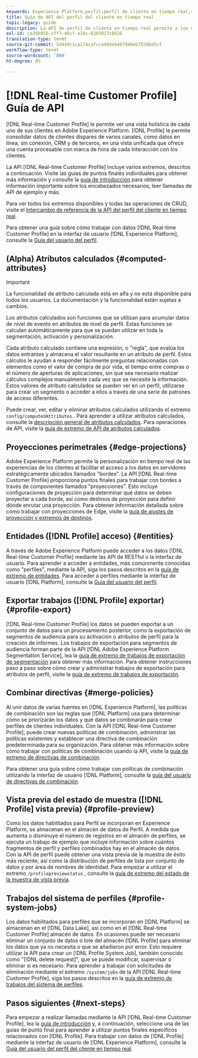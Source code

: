 ```yaml
---
keywords: Experience Platform;perfil;perfil de cliente en tiempo real;solución de problemas;API;perfil unificado;perfil unificado;unificado;perfil;rtcp;habilitar perfil;Activar perfil
title: Guía de API del perfil del cliente en tiempo real
topic-legacy: guide
description: La API de perfil de cliente en tiempo real permite a los desarrolladores explorar y trabajar con datos de perfil, incluidos la visualización de perfiles, la creación y actualización de políticas de combinación, la exportación o la muestra de datos de perfil y la eliminación de datos de perfil que ya no son necesarios o que se añadieron por error. Siga esta guía para aprender a realizar operaciones clave con la API.
exl-id: ce39b95b-cff7-46cf-a14c-8203017c8826
translation-type: tm+mt
source-git-commit: 5d449c1ca174cafcca988e9487940eb7550bd5cf
workflow-type: tm+mt
source-wordcount: '894'
ht-degree: 0%

---
```


# [!DNL Real-time Customer Profile] Guía de API

[!DNL Real-time Customer Profile] le permite ver una vista holística de cada uno de sus clientes en Adobe Experience Platform. [!DNL Profile] le permite consolidar datos de clientes dispares de varios canales, como datos en línea, sin conexión, CRM y de terceros, en una vista unificada que ofrece una cuenta procesable con marca de hora de cada interacción con los clientes.

La API [!DNL Real-time Customer Profile] incluye varios extremos, descritos a continuación. Visite las guías de puntos finales individuales para obtener más información y consulte la [guía de introducción](getting-started.md) para obtener información importante sobre los encabezados necesarios, leer llamadas de API de ejemplo y más.

Para ver todos los extremos disponibles y todas las operaciones de CRUD, visite el [Intercambio de referencia de la API del perfil del cliente en tiempo real](https://www.adobe.io/apis/experienceplatform/home/api-reference.html#!acpdr/swagger-specs/real-time-customer-profile.yaml).

Para obtener una guía sobre cómo trabajar con datos [!DNL Real-time Customer Profile] en la interfaz de usuario [!DNL Experience Platform], consulte la [Guía del usuario del perfil](../ui/user-guide.md).

## (Alpha) Atributos calculados {#computed-attributes}

>[!IMPORTANT]
>
>La funcionalidad de atributo calculada está en alfa y no está disponible para todos los usuarios. La documentación y la funcionalidad están sujetas a cambios.

Los atributos calculados son funciones que se utilizan para acumular datos de nivel de evento en atributos de nivel de perfil. Estas funciones se calculan automáticamente para que se puedan utilizar en toda la segmentación, activación y personalización.

Cada atributo calculado contiene una expresión, o &quot;regla&quot;, que evalúa los datos entrantes y almacena el valor resultante en un atributo de perfil. Estos cálculos le ayudan a responder fácilmente preguntas relacionadas con elementos como el valor de compra de por vida, el tiempo entre compras o el número de aperturas de aplicaciones, sin que sea necesario realizar cálculos complejos manualmente cada vez que se necesite la información. Estos valores de atributo calculados se pueden ver en un perfil, utilizarse para crear un segmento o acceder a ellos a través de una serie de patrones de acceso diferentes.

Puede crear, ver, editar y eliminar atributos calculados utilizando el extremo `config/computedAttributes` . Para aprender a utilizar atributos calculados, consulte la [descripción general de atributos calculados](../computed-attributes/overview.md). Para operaciones de API, visite la [guía de extremo de API de atributos calculados](../computed-attributes/ca-api.md).

## Proyecciones perimetrales {#edge-projections}

Adobe Experience Platform permite la personalización en tiempo real de las experiencias de los clientes al facilitar el acceso a los datos en servidores estratégicamente ubicados llamados &quot;bordes&quot;. La API [!DNL Real-time Customer Profile] proporciona puntos finales para trabajar con bordes a través de componentes llamados &quot;proyecciones&quot;. Esto incluye configuraciones de proyección para determinar qué datos se deben proyectar a cada borde, así como destinos de proyección para definir dónde enrutar una proyección. Para obtener información detallada sobre cómo trabajar con proyecciones de Edge, visite la [guía de ajustes de proyección y extremos de destinos](edge-projections.md).

## Entidades ([!DNL Profile] acceso) {#entities}

A través de Adobe Experience Platform puede acceder a los datos [!DNL Real-time Customer Profile] mediante las API de RESTful o la interfaz de usuario. Para aprender a acceder a entidades, más comúnmente conocidas como &quot;perfiles&quot;, mediante la API, siga los pasos descritos en la [guía de extremo de entidades](entities.md). Para acceder a perfiles mediante la interfaz de usuario [!DNL Platform], consulte la [Guía del usuario del perfil](../ui/user-guide.md).

## Exportar trabajos ([!DNL Profile] exportar) {#profile-export}

[!DNL Real-time Customer Profile] los datos se pueden exportar a un conjunto de datos para un procesamiento posterior, como la exportación de segmentos de audiencia para su activación o atributos de perfil para la creación de informes. Los trabajos de exportación para segmentos de audiencia forman parte de la API [!DNL Adobe Experience Platform Segmentation Service], lea la [guía de extremo de trabajos de exportación de segmentación](../../profile/api/export-jobs.md) para obtener más información. Para obtener instrucciones paso a paso sobre cómo crear y administrar trabajos de exportación para atributos de perfil, visite la [guía de extremo de trabajos de exportación](export-jobs.md).

## Combinar directivas {#merge-policies}

Al unir datos de varias fuentes en [!DNL Experience Platform], las políticas de combinación son las reglas que [!DNL Platform] usa para determinar cómo se priorizarán los datos y qué datos se combinarán para crear perfiles de clientes individuales. Con la API [!DNL Real-time Customer Profile], puede crear nuevas políticas de combinación, administrar las políticas existentes y establecer una directiva de combinación predeterminada para su organización. Para obtener más información sobre cómo trabajar con políticas de combinación usando la API, visite la [guía de extremo de directivas de combinación](merge-policies.md).

Para obtener una guía sobre cómo trabajar con políticas de combinación utilizando la interfaz de usuario [!DNL Platform], consulte la [guía del usuario de directivas de combinación](../ui/merge-policies.md).

## Vista previa del estado de muestra ([!DNL Profile] vista previa) {#profile-preview}

Como los datos habilitados para Perfil se incorporan en Experience Platform, se almacenan en el almacén de datos de Perfil. A medida que aumenta o disminuye el número de registros en el almacén de perfiles, se ejecuta un trabajo de ejemplo que incluye información sobre cuántos fragmentos de perfil y perfiles combinados hay en el almacén de datos. Con la API de perfil puede obtener una vista previa de la muestra de éxito más reciente, así como la distribución de perfiles de lista por conjunto de datos y por área de nombres de identidad. Para empezar a utilizar el extremo `/profilepreviewstatus` , consulte la [guía de extremo del estado de la muestra de vista previa](preview-sample-status.md).

## Trabajos del sistema de perfiles {#profile-system-jobs}

Los datos habilitados para perfiles que se incorporan en [!DNL Platform] se almacenan en el [!DNL Data Lake], así como en el [!DNL Real-time Customer Profile] almacén de datos. En ocasiones puede ser necesario eliminar un conjunto de datos o lote del almacén [!DNL Profile] para eliminar los datos que ya no necesita o que se añadieron por error. Esto requiere utilizar la API para crear un [!DNL Profile System Job], también conocido como &quot;[!DNL delete request]&quot;, que se puede modificar, supervisar o eliminar si es necesario. Para aprender a trabajar con solicitudes de eliminación mediante el extremo `/system/jobs` de la API [!DNL Real-time Customer Profile], siga los pasos descritos en la [guía de extremo de trabajos del sistema de perfiles](profile-system-jobs.md).

## Pasos siguientes {#next-steps}

Para empezar a realizar llamadas mediante la API [!DNL Real-time Customer Profile], lea la [guía de introducción](getting-started.md) y, a continuación, seleccione una de las guías de punto final para aprender a utilizar puntos finales específicos relacionados con [!DNL Profile]. Para trabajar con datos de [!DNL Profile] mediante la interfaz de usuario de [!DNL Experience Platform], consulte la [Guía del usuario del perfil del cliente en tiempo real](../ui/user-guide.md).
